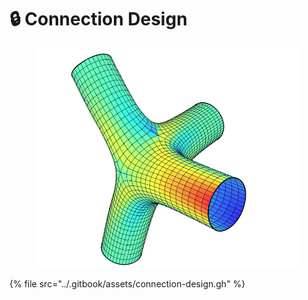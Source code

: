 # 🔒 Connection Design

<figure><img src="../.gitbook/assets/connection design.jpg" alt=""><figcaption></figcaption></figure>

{% file src="../.gitbook/assets/connection-design.gh" %}
